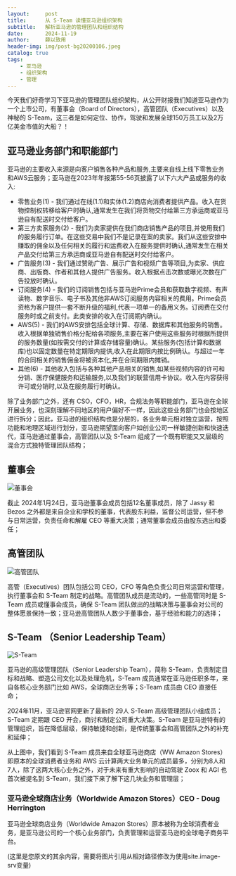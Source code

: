 ```yaml
---
layout:     post
title:      从 S-Team 读懂亚马逊组织架构
subtitle:   解析亚马逊的管理团队和组织结构
date:       2024-11-19
author:     薛以致用
header-img: img/post-bg20200106.jpeg
catalog: true
tags:
    - 亚马逊
    - 组织架构
    - 管理
---
```


今天我们好奇学习下亚马逊的管理团队组织架构，从公开财报我们知道亚马逊作为一个上市公司，有董事会（Board of Directors），高管团队（Executives）以及神秘的 S-Team，这三者是如何定位、协作，驾驶和发展全球150万员工以及2万亿美金市值的大船？！

## 亚马逊业务部门和职能部门

亚马逊的主要收入来源是向客户销售各种产品和服务,主要来自线上线下零售业务和AWS云服务；亚马逊在2023年年报第55-56页披露了以下六大产品或服务的收入:

- 零售业务(1) - 我们通过在线(1.1)和实体(1.2)商店向消费者提供产品。收入在货物控制权转移给客户时确认,通常发生在我们将货物交付给第三方承运商或亚马逊自有配送时交付给客户。
- 第三方卖家服务(2) - 我们为卖家提供在我们商店销售产品的项目,并使用我们的服务履行订单。在这些交易中我们不是记录在案的卖家。我们从这些安排中赚取的佣金以及任何相关的履行和运费收入在服务提供时确认,通常发生在相关产品交付给第三方承运商或亚马逊自有配送时交付给客户。
- 广告服务(3) - 我们通过赞助广告、展示广告和视频广告等项目,为卖家、供应商、出版商、作者和其他人提供广告服务。收入根据点击次数或曝光次数在广告投放时确认。
- 订阅服务(4) - 我们的订阅销售包括与亚马逊Prime会员和获取数字视频、有声读物、数字音乐、电子书及其他非AWS订阅服务内容相关的费用。Prime会员资格为客户提供一套不断升级的福利,代表一项单一的备用义务。订阅费在交付服务时或之前支付。此类安排的收入在订阅期内确认。
- AWS(5) - 我们的AWS安排包括全球计算、存储、数据库和其他服务的销售。收入根据单独销售价格分配给各项服务,主要在客户使用这些服务时根据所提供的服务数量(如按需交付的计算或存储容量)确认。某些服务(包括计算和数据库)也以固定数量在特定期限内提供,收入在此期限内按比例确认。与超过一年的合同相关的销售佣金将被资本化,并在合同期限内摊销。
- 其他(6) - 其他收入包括与各种其他产品相关的销售,如某些视频内容的许可和分销、医疗保健服务和运输服务,以及我们的联营信用卡协议。收入在内容获得许可或分销时,以及在服务履行时确认。

除了业务部门之外，还有 CSO，CFO，HR，合规法务等职能部门，亚马逊在全球开展业务，也深刻理解不同地区的用户偏好不一样，因此这些业务部门也会按地区进行拆分；因此，亚马逊的组织结构也是分层的，各业务单元相对独立运营，按照功能和地理区域进行划分，亚马逊期望面向客户如创业公司一样敏捷创新和快速迭代，亚马逊通过董事会，高管团队以及 S-Team 组成了一个既有职能又又层级的混合方式独特管理团队结构；

## 董事会

![董事会]({{site.image-srv}}/img/20241119/49b99aa7ecd129221754510916b3baad.png)

截止 2024年1月24日，亚马逊董事会成员包括12名董事成员，除了 Jassy 和 Bezos 之外都是来自企业和学校的董事，代表股东利益，监督公司运营，但不参与日常运营，负责任命和解雇 CEO 等重大决策；通常董事会成员由股东选出和委任；

## 高管团队

![高管团队]({{site.image-srv}}/img/20241119/4551f452da48b8bb6e0f203a786c4929.png)

高管（Executives）团队包括公司 CEO，CFO 等角色负责公司日常运营和管理，执行董事会和 S-Team 制定的战略。高管团队成员是流动的，一些高管同时是 S-Team 成员或懂事会成员，确保 S-Team 团队做出的战略决策与董事会对公司的整体愿景保持一致；亚马逊高管团队人数少于董事会，基于经验和能力的选择；

## S-Team （Senior Leadership Team） 

![S-Team]({{site.image-srv}}/img/20241119/49ed1e138573a2203758c5ca680b5858.png)

亚马逊的高级管理团队（Senior Leadership Team），简称 S-Team，负责制定目标和战略、塑造公司文化以及处理危机，S-Team 成员通常在亚马逊任职多年，来自各核心业务部门比如 AWS，全球商店业务等；S-Team 成员由 CEO 直接任命；

2024年11月，亚马逊官网更新了最新的 29人 S-Team 高级管理团队小组成员；S-Team 定期跟 CEO 开会，商讨和制定公司重大决策。S-Team 是亚马逊特有的管理组织，旨在降低层级，保持敏捷和创新，是传统董事会和高管团队之外的补充和延伸；

从上图中，我们看到 S-Team 成员来自全球亚马逊商店（WW Amazon Stores）即原本的全球消费者业务和 AWS 云计算两大业务单元的成员最多，分别为8人和7人，除了这两大核心业务之外，对于未来有重大影响的自动驾驶 Zoox 和 AGI 也首次被提名到 S-Team，我们接下来了解下这几块业务和管理层；

### 亚马逊全球商店业务（Worldwide Amazon Stores）CEO - Doug Herrington

亚马逊全球商店业务（Worldwide Amazon Stores）原本被称为全球消费者业务，是亚马逊公司的一个核心业务部门，负责管理和运营亚马逊的全球电子商务平台。

(这里是您原文的其余内容，需要将图片引用从相对路径修改为使用site.image-srv变量)
